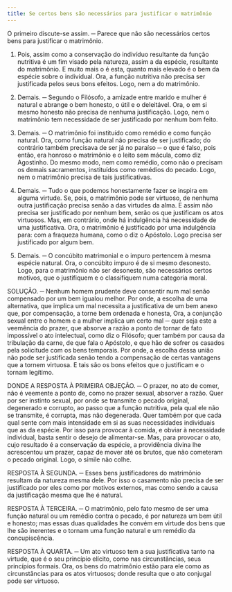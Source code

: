```yaml
---
title: Se certos bens são necessários para justificar o matrimônio
---
```


O primeiro discute-se assim. ─ Parece que não são necessários certos bens para justificar o matrimônio.  

1. Pois, assim como a conservação do indivíduo resultante da função nutritiva é um fim visado pela natureza, assim a da espécie, resultante do matrimônio. E muito mais o é esta, quanto mais elevado é o bem da espécie sobre o individual. Ora, a função nutritiva não precisa ser justificada pelos seus bons efeitos. Logo, nem a do matrimônio.  

2. Demais. ─ Segundo o Filósofo, a amizade entre marido e mulher é natural e abrange o bem honesto, o útil e o deleitável. Ora, o em si mesmo honesto não precisa de nenhuma justificação. Logo, nem o matrimônio tem necessidade de ser justificado por nenhum bom feito.  

3. Demais. ─ O matrimônio foi instituído como remédio e como função natural. Ora, como função natural não precisa de ser justificado; do contrário também precisava de ser já no paraíso ─ o que é falso, pois então, era honroso o matrimônio e o leito sem mácula, como diz Agostinho. Do mesmo modo, nem como remédio, como não o precisam os demais sacramentos, instituídos como remédios do pecado. Logo, nem o matrimônio precisa de tais justificativas.  

4. Demais. ─ Tudo o que podemos honestamente fazer se inspira em alguma virtude. Se, pois, o matrimônio pode ser virtuoso, de nenhuma outra justificação precisa senão a das virtudes da alma. E assim não precisa ser justificado por nenhum bem, serão os que justificam os atos virtuosos.  Mas, em contrário, onde há indulgência há necessidade de uma justificativa. Ora, o matrimônio é justificado por uma indulgência para: com a fraqueza humana, como o diz o Apóstolo. Logo precisa ser justificado por algum bem.  

2. Demais. ─ O concúbito matrimonial e o impuro pertencem à mesma espécie natural. Ora, o concúbito impuro é de si mesmo desonesto. Logo, para o matrimônio não ser desonesto, são necessários certos motivos, que o justifiquem e o classifiquem numa categoria moral.  

SOLUÇÃO. ─ Nenhum homem prudente deve consentir num mal senão compensado por um bem igualou melhor. Por onde, a escolha de uma alternativa, que implica um mal necessita a justificativa de um bem anexo que, por compensação, a torne bem ordenada e honesta, Ora, a conjunção sexual entre o homem e a mulher implica um certo mal ─ quer seja este a veemência do prazer, que absorve a razão a ponto de tornar de fato impossível o ato intelectual, como diz o Filósofo; quer também por causa da tribulação da carne, de que fala o Apóstolo, e que hão de sofrer os casados pela solicitude com os bens temporais. Por onde, a escolha dessa união não pode ser justificada senão tendo a compensação de certas vantagens que a tornem virtuosa. E tais são os bons efeitos que o justificam e o tornam legítimo.  

DONDE A RESPOSTA À PRIMEIRA OBJEÇÃO. ─ O prazer, no ato de comer, não é veemente a ponto de, como no prazer sexual, absorver a razão. Quer por ser instinto sexual, por onde se transmite o pecado original, degenerado e corrupto, ao passo que a função nutritiva, pela qual ele não se transmite, é corrupta, mas não degenerada. Quer também por que cada qual sente com mais intensidade em si as suas necessidades individuais que as da espécie. Por isso para provocar à comida, e obviar à necessidade individual, basta sentir o desejo de alimentar-se. Mas, para provocar o ato, cujo resultado é a conservação da espécie, a providência divina lhe acrescentou um prazer, capaz de mover até os brutos, que não cometeram o pecado original. Logo, o símile não colhe.  

RESPOSTA À SEGUNDA. ─ Esses bens justificadores do matrimônio resultam da natureza mesma dele. Por isso o casamento não precisa de ser justificado por eles como por motivos externos, mas como sendo a causa da justificação mesma que lhe é natural.  

RESPOSTA À TERCEIRA. ─ O matrimônio, pelo fato mesmo de ser uma função natural ou um remédio contra o pecado, é por natureza um bem útil e honesto; mas essas duas qualidades lhe convém em virtude dos bens que lhe são inerentes e o tornam uma função natural e um remédio da concupiscência.  

RESPOSTA À QUARTA. ─ Um ato virtuoso tem a sua justificativa tanto na virtude, que é o seu princípio elícito, como nas circunstâncias, seus princípios formais. Ora, os bens do matrimônio estão para ele como as circunstâncias para os atos virtuosos; donde resulta que o ato conjugal pode ser virtuoso.